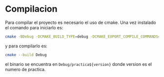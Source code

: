# Compilacion
Para compilar el proyecto es necesario el uso de cmake. Una vez instalado el comando
para iniciarlo es:

``` sh
cmake -BDebug -DCMAKE_BUILD_TYPE=debug -DCMAKE_EXPORT_COMPILE_COMMANDS=YES
```

y para compilarlo es:

``` sh
cmake --build Debug
```

el binario se encuentra en `Debug/practica${version}` donde version es el numero de
practica.
